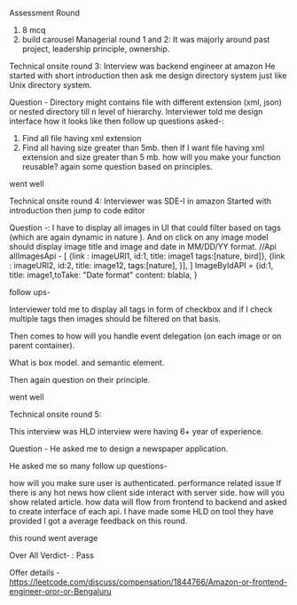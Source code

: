 Assessment Round

1. 8 mcq
2. build carousel
Managerial round 1 and 2:
It was majorly around past project, leadership principle, ownership.

Technical onsite round 3:
Interview was backend engineer at amazon
He started with short introduction then ask me design directory system just like Unix directory system.

Question - Directory might contains file with different extension (xml, json) or nested directory till n level of hierarchy.
Interviewer told me design interface how it looks like then follow up questions asked-:
1)	Find all file having xml extension
2)	Find all having size greater than 5mb.
then  If I want file having xml extension and size greater than 5 mb. how will you make your function reusable?
again some question based on principles.

went well

Technical onsite round 4:
Interviewer was SDE-I in amazon Started with introduction then jump to code editor

Question -: 
I have to display all images in UI that could filter based on tags (which are again dynamic in nature ).
And on click on any image model should display image title and image and date in MM/DD/YY format.
//Api
allImagesApi - [
{link : imageURl1, id:1, title: image1 tags:[nature, bird]},
{link : imageURl2, id:2, title: image12, tags:[nature], }],
]
ImageByIdAPI = {id:1, title: image1,toTake: "Date format" content: blabla, }

follow ups-

Interviewer told me to display all tags in form of checkbox and if I check multiple tags then images should be filtered on that basis.

Then comes to how will you handle event delegation (on each image or on parent container).

What is box model. and semantic element.

Then again question on their principle.

went well

Technical onsite round 5:

This interview was HLD interview were having 6+ year of experience.

Question - He asked me to design a newspaper application.

He asked me so many follow up questions-

how will you make sure user is authenticated.
performance related issue
If there is any hot news how client side interact with server side.
how will you show related article.
how data will flow from frontend to backend and asked to create interface of each api.
I have made some HLD on tool they have provided I got a average feedback on this round.

this round went average

Over All Verdict- : Pass

Offer details - https://leetcode.com/discuss/compensation/1844766/Amazon-or-frontend-engineer-oror-or-Bengaluru